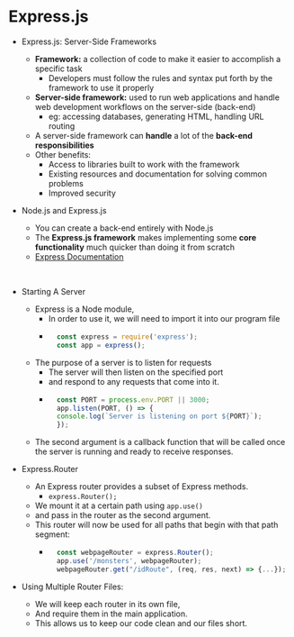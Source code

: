 # Express.js

* Express.js: Server-Side Frameworks 
    * **Framework:**  a collection of code to make it easier to accomplish a specific task
        * Developers must follow the rules and syntax put forth by the framework to use it properly
    * **Server-side framework:** used to run web applications and handle web development workflows on the server-side (back-end) 
        * eg: accessing databases, generating HTML, handling URL routing
    * A server-side framework can **handle** a lot of the **back-end responsibilities**
    * Other benefits:
        * Access to libraries built to work with the framework
        * Existing resources and documentation for solving common problems
        * Improved security

* Node.js and Express.js
    * You can create a back-end entirely with Node.js
    * The **Express.js framework** makes implementing some **core functionality** much quicker than doing it from scratch
    * [Express Documentation](https://expressjs.com/en/4x/api.html)
<br />

* Starting A Server
    * Express is a Node module, 
        * In order to use it, we will need to import it into our program file
        * ```javascript
            const express = require('express');
            const app = express();
            ```
    * The purpose of a server is to listen for requests
        * The server will then listen on the specified port 
        * and respond to any requests that come into it.
        * ```javascript
            const PORT = process.env.PORT || 3000;
            app.listen(PORT, () => {
            console.log(`Server is listening on port ${PORT}`);
            });
            ```
    * The second argument is a callback function that will be called once the server is running and ready to receive responses.

* Express.Router
    * An Express router provides a subset of Express methods.
        * `express.Router();`
    * We mount it at a certain path using `app.use()` 
    * and pass in the router as the second argument. 
    * This router will now be used for all paths that begin with that path segment:
        * ```javascript
            const webpageRouter = express.Router();
            app.use('/monsters', webpageRouter);
            webpageRouter.get("/idRoute", (req, res, next) => {...});
            ```  
* Using Multiple Router Files:
    * We will keep each router in its own file, 
    * And require them in the main application. 
    * This allows us to keep our code clean and our files short.